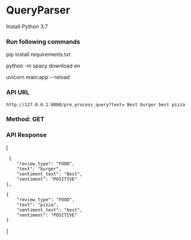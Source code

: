 # QueryParser

Install Python 3.7

### Run following commands
 
 pip install requirements.txt
 
 python -m spacy download en
 <!--  python -m spacy download en_core_web_lg -->
 uvicorn main:app --reload

### API URL
  
	http://127.0.0.1:8000/pre_process_query?text= Best burger best pizza
### Method: GET

### API Response
[
   
	 {
        "review_type": "FOOD",
        "text": "burger",
        "sentiment_text": "Best",
        "sentiment": "POSITIVE"
    },
		
    {
        "review_type": "FOOD",
        "text": "pizza",
        "sentiment_text": "best",
        "sentiment": "POSITIVE"
    }
		
]
